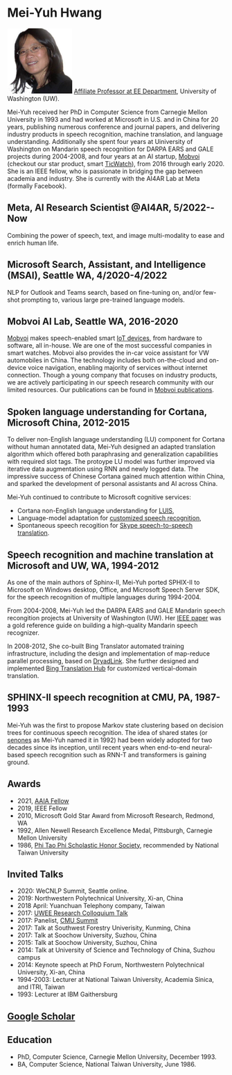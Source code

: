 # Mei-Yuh Hwang
<img src="Hwang_Mei-Yuh-656x656.jpeg" width="150" /> [Affiliate Professor at EE Department](https://www.ece.uw.edu/people/mei-yuh-hwang/), University of Washington (UW).

Mei-Yuh received her PhD in Computer Science from Carnegie Mellon University in 1993 and had worked at Microsoft in U.S. and in China for 20 years,
publishing numerous conference and journal papers, and delivering industry products in speech recognition, machine translation, and language understanding.
Additionally she spent four years at Uiniversity of Washington on Mandarin speech recognition for DARPA EARS and GALE projects during 2004-2008, and four 
years at an AI startup, [Mobvoi](http://www.mobvoi.com) (checkout our star product, smart [TicWatch](https://www.mobvoi.com/us)), from 2016 through early 2020. She is an IEEE fellow, who is passionate in bridging the gap between 
academia and industry. She is currently with the AI4AR Lab at Meta (formally Facebook).

## Meta, AI Research Scientist @AI4AR, 5/2022--Now
Combining the power of speech, text, and image multi-modality to ease and enrich human life.

## Microsoft Search, Assistant, and Intelligence (MSAI), Seattle WA, 4/2020-4/2022

NLP for Outlook and Teams search, based on fine-tuning on, and/or few-shot prompting to, various large pre-trained language models.

## Mobvoi AI Lab, Seattle WA, 2016-2020
[Mobvoi](http://www.mobvoi.com) makes speech-enabled smart [IoT devices](http://store.ticwear.com), from hardware to software, all in-house. We are one of the most successful companies in smart watches. Mobvoi also
provides the in-car voice assistant for VW automobiles in China. The technology includes both on-the-cloud and on-device voice navigation, enabling majority of
services without internet connection. Though a young company that focuses on industry products, we are actively participating in our speech research 
community with our limited resources. Our publications can be found in [Mobvoi publications](mobvoi/REAMD.md).

## Spoken language understanding for Cortana, Microsoft China, 2012-2015
To deliver non-English language understanding (LU) component for Cortana without human annotated data, Mei-Yuh designed an adapted translation algorithm which offered both paraphrasing and
generalization capabilities with required slot tags. The protoype LU model was further improved via iterative data augmentation using RNN and newly 
logged data. The impressive success of Chinese Cortana gained much attention within China, and sparked the development of personal assistants 
and AI across China.

Mei-Yuh continued to contribute to Microsoft cognitive services:
* Cortana non-English language understanding for [LUIS](https://azure.microsoft.com/en-us/services/cognitive-services/language-understanding-intelligent-service/),
* Language-model adaptation for [customized speech recognition](https://azure.microsoft.com/en-us/services/cognitive-services/custom-speech-service/),
* Spontaneous speech recogition for [Skype speech-to-speech translation](https://www.techlicious.com/blog/skype-translator-preview-app-launch/).

## Speech recognition and machine translation at Microsoft and UW, WA, 1994-2012
As one of the main authors of Sphinx-II, Mei-Yuh ported SPHIX-II to Microsoft on Windows desktop, Office, and Microsoft Speech Server SDK, for the speech recognition of multiple languages during 1994-2004.

From 2004-2008, Mei-Yuh led the DARPA EARS and GALE Mandarin speech recongition projects at University of Washington (UW). 
Her [IEEE paper](https://ieeexplore.ieee.org/document/5165110) was a gold reference guide on building a high-quality Mandarin speech recognizer.

In 2008-2012, She co-built Bing Translator automated training infrastructure, including the design and implementation of map-reduce parallel
processing, based on [DryadLink](https://www.microsoft.com/en-us/research/project/dryadlinq/). She further designed and 
implemented [Bing Translation Hub](https://www.microsoft.com/en-us/translator/business/customization/) for customized vertical-domain translation.

## SPHINX-II speech recognition at CMU, PA, 1987-1993
Mei-Yuh was the first to propose Markov state clustering based on decision trees for continuous speech recognition. The idea of shared states
(or [senones](https://ieeexplore.ieee.org/document/225979/) as Mei-Yuh named it in 1992) had been widely adopted for two decades since its inception, until recent years when end-to-end neural-based speech recognition such as RNN-T and transformers is gaining ground.

## Awards
* 2021, [AAIA Fellow](https://www.aaia-ai.org/fellows?page=22)
* 2019, IEEE Fellow
* 2010, Microsoft Gold Star Award from Microsoft Research, Redmond, WA
* 1992, Allen Newell Research Excellence Medal, Pittsburgh, Carnegie Mellon University
* 1986, [Phi Tao Phi Scholastic Honor Society](http://www.phitauphi.org.tw/), recommended by National Taiwan University

## Invited Talks
* 2020: WeCNLP Summit, Seattle online.
* 2019: Northwestern Polytechnical University, Xi-an, China
* 2018 April: Yuanchuan Telephony company, Taiwan
* 2017: [UWEE Research Colloquium Talk](https://www.youtube.com/watch?v=iVnBcGXBs3w)
* 2017: Panelist, [CMU Summit](https://cmu-summit.net/past-summits/)
* 2017: Talk at Southwest Forestry Univerisity, Kunming, China
* 2017: Talk at Soochow University, Suzhou, China
* 2015: Talk at Soochow University, Suzhou, China
* 2014: Talk at University of Science and Technology of China, Suzhou campus
* 2014: Keynote speech at PhD Forum, Northwestern Polytechnical University, Xi-an, China
* 1994-2003: Lecturer at National Taiwan University, Academia Sinica, and ITRI, Taiwan
* 1993: Lecturer at IBM Gaithersburg

## [Google Scholar](https://scholar.google.com/scholar?hl=en&as_sdt=0%2C5&q=mei-yuh+hwang&btnG=&oq=mei-yuh+hwang)

## Education
* PhD, Computer Science, Carnegie Mellon University, December 1993.
* BA, Computer Science, National Taiwan University, June 1986.



